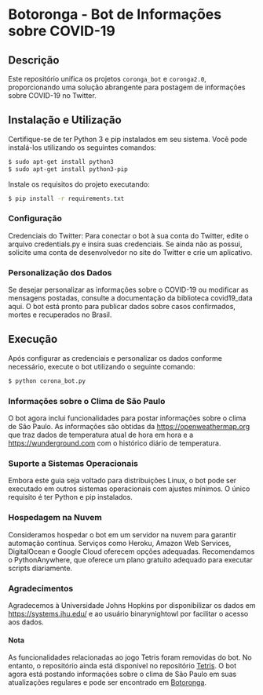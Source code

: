 # Botoronga - Bot de Informações sobre COVID-19

## Descrição
Este repositório unifica os projetos `coronga_bot` e `coronga2.0`, proporcionando uma solução abrangente para postagem de informações sobre COVID-19 no Twitter.

## Instalação e Utilização
Certifique-se de ter Python 3 e pip instalados em seu sistema. Você pode instalá-los utilizando os seguintes comandos:

```bash
$ sudo apt-get install python3
$ sudo apt-get install python3-pip
```
Instale os requisitos do projeto executando:

```bash
$ pip install -r requirements.txt
```
### Configuração
Credenciais do Twitter: Para conectar o bot à sua conta do Twitter, edite o arquivo credentials.py e insira suas credenciais. Se ainda não as possui, solicite uma conta de desenvolvedor no site do Twitter e crie um aplicativo.

### Personalização dos Dados
Se desejar personalizar as informações sobre o COVID-19 ou modificar as mensagens postadas, consulte a documentação da biblioteca covid19_data aqui. O bot está pronto para publicar dados sobre casos confirmados, mortes e recuperados no Brasil.

## Execução
Após configurar as credenciais e personalizar os dados conforme necessário, execute o bot utilizando o seguinte comando:

```bash
$ python corona_bot.py
```
### Informações sobre o Clima de São Paulo
O bot agora inclui funcionalidades para postar informações sobre o clima de São Paulo. As informações são obtidas da https://openweathermap.org que traz dados de temperatura atual de hora em hora e a https://wunderground.com com o histórico diário de temperatura.

### Suporte a Sistemas Operacionais
Embora este guia seja voltado para distribuições Linux, o bot pode ser executado em outros sistemas operacionais com ajustes mínimos. O único requisito é ter Python e pip instalados.

### Hospedagem na Nuvem
Consideramos hospedar o bot em um servidor na nuvem para garantir automação contínua. Serviços como Heroku, Amazon Web Services, DigitalOcean e Google Cloud oferecem opções adequadas. Recomendamos o PythonAnywhere, que oferece um plano gratuito adequado para executar scripts diariamente.

### Agradecimentos
Agradecemos à Universidade Johns Hopkins por disponibilizar os dados em https://systems.jhu.edu/ e ao usuário binarynightowl por facilitar o acesso aos dados.

#### Nota
As funcionalidades relacionadas ao jogo Tetris foram removidas do bot. No entanto, o repositório ainda está disponível no repositório [Tetris](https://github.com/Rilufi/twitris). O bot agora está postando informações sobre o clima de São Paulo em suas atualizações regulares e pode ser encontrado em [Botoronga](https://twitter.com/botoronga).
